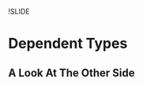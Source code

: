 !SLIDE

Dependent Types
===============
A Look At The Other Side
------------------------

<div style="display: none">

an advanced form of static typing

will be using agda, but conceptually equivalent to other dependently
typed languages

many other arguments have been given in support of functional
languages such as easier parallelism, benefits of laziness, & benefits
of modularity

this will instead present an argument to a more fundamental problem
... scaling application complexity wrt testing

huge topic, will present a high-level version with an
emphasis on testing

!SLIDE
# Huh? #

<div style="display: none">

types at a rubyconf, what gives?

!SLIDE
# Trivial type guarantees #
  
    even : ℕ → Bool
    _*_ : ℕ → ℕ → ℕ
    isGoodDay : Day → Bool

<div style="display: none">

familiar type systems only protect against limited classes of
errors... arguably too limited to be useful
need to test logic anyway which catches these problems, so dynamic
languages like ruby are just as fine of an option

this presentation is NOT about trivial type guarantees
... but they will make their appearance at the beginning and with
certain other constraints can be very valuable on their own

!SLIDE bullets
# Ruby culture of testing #

* unit tests
* integration tests
* library tests
* framework tests
* end-user application tests

<div style="display: none">

TDD, BDD, tons of test libraries, cucumber, etc
fair to say that rubyists care about testing

with so much thought, time & energy spent on testing, it is worth
exploring languages which make it easier & possible to express more
meaningful guarantees

so... rubyists care about writing correct software

!SLIDE subsection

   Why
=========

<div style="display: none">

i arrived to this after a lifelong frustration of not being able to
write trustworthy large software applications that i could not
pinpoint the cause of exactly

it takes a lot of willpower to admit that the way you've been thinking
all your life has been wrong, and there is a better way, and that is
how i feel now about dynamically typed languages (as well as
trivial statical typing)
... came from dynamic langs + GP development which is a highly dynamic field

i think that this type theory is industry-changing, not some
interesting but ultimately irrelevant topic... i now see
most other languages & code written in them as legacy

...if you're watching this and have an instinctive negative
defensive mental reaction... i completely understand where you're
coming from... i invite you instead to notice this irrational behavior
& ignore it in favor of an open mind

!SLIDE bullets
# General problems at scale #

* need less runtime crashes
* need less bugs
* need trust in a deployed application

<div style="display: none">

developing understandable & trustworthy large applications right now sucks

need to not reach a maintenance dead end on large projects!
(typical story of productive feature releases early that comes to a
grinding maintenance halt later where a new feature introduction
requires a lot of time assuring that nothing else was affected)

need to not stay up at night worrying if some remote part of the big
system we just modified was affected by a big change we just made

solution, as we've found, lies in testing... but there are still many
open problems that need to be solved

!SLIDE
# What happens at scale #

<div style="display: none">

when you try to test monolithic code, you get a combinatorial
explosion of test scenarios that becomes impractical to write
... then you break software up into highly cohesive & loosely coupled
chunks

... this works, making something possible to fit all in your head and
feasible/easy to test, as evident by small single-purpose web services
(e.g. and/or middleware mounted rack/sinatra apps), specific
gems/libraries, etc

... but now you have the problem of testing/ensuring that the whole
works together correctly & uses each chunk according to its
(parameter) expectations

... in fact the combinatoric part of the problem may have grown as the
libraries are more general than your specific monolithic software

separately, we also have the problem of debugging runtime errors,
which become easier to introduce in large applications

!SLIDE smbullets
# Specific problems at scale #

* testing all possible inputs to prevent runtime errors
* testing & comprehending a large growing suite
* testing integration of highly cohesive & loosely coupled services
* relying on trust that a library works for our use case
* knowing where errors could have occurred

<div style="display: none">

there is a solution to all of these with dependent types

trust that a lib works:
... duplicating tests that a library may have covered "just to be sure" in AR, etc)
... or just trust the library

!SLIDE bullets
# Specific solutions at scale #

* coverage checking
* implicit tests
* lemmas
* universal quantification
* purity + monads

!SLIDE subsection

Coverage checking
=================

!SLIDE
    data Day : Set where
      Monday Tuesday Wednesday : Day
      Thursday Friday : Day
      Saturday Sunday : Day
 
    isGoodDay : Day → Bool
    isGoodDay Friday   = true
    isGoodDay Saturday = true
    isGoodDay Sunday   = true
    isGoodDay _        = false

    isWeekDay : Day → Bool
    isWeekDay day = not (isGoodDay day)

<div style="display: none">

in ruby this wouldn't work because you would need to treat each
argument as any kind of object with any variation of defined methods

with specific datatypes + coverage checking you can are guaranteed
to never get a runtime error for the application of any arguments
related to being in the function's domain
... a world without "called X on nil class" errors!!

you may think that this may cause a lot of work for certain
types... like imagine needing to define addition of every single number!

!SLIDE
    data ℕ : Set where
      zero : ℕ
      suc : ℕ → ℕ

    _+_ : ℕ → ℕ → ℕ
    zero + n  = n
    suc m + n = suc (m + n)

    _*_ : ℕ → ℕ → ℕ
    zero * n  = zero
    suc m * n = n + (m * n)

<div style="display: none">

instead of making your datatype list out every (infinite) natural
number, you make it inductive ("recursive"), limiting what you must
write out to the base & recursive cases

!SLIDE subsection

Implicit tests
==============

!SLIDE
    data GoodDay : Set where
      Friday Saturday Sunday : GoodDay
 
    isBestDay : GoodDay → Bool
    isBestDay Saturday = true
    isBestDay _        = false

    toDay : GoodDay → Day
    toDay Friday   = Friday
    toDay Saturday = Saturday
    toDay Sunday   = Sunday

<div style="display: none">

when writing the isBestDay function you only really want it to be
defined on any possible contenders for the title... GoodDays

you can also make new types with less constructors that are more
specific to the particular problem being solved... functions on those
are verified to be coverage complete
... then you can use a conversion function to a values in a "bigger"
type to interface with another library that uses the bigger type

notice that this specialized type is essentially an implicit test for
all functions using it... all those functions will only work for
GoodDays... and they are implicit tests because they are verified to
be coverage complete

notice that constructors across multiple types can have same names, and can be
differentiated by the type signature they are in

!SLIDE
    fromDay : Day → GoodDay
    fromDay Friday   = Friday
    fromDay Saturday = Saturday
    fromDay Sunday   = Sunday
    fromDay _        = Friday

<div style="display: none">

of course we may also need to import more general data into our
specific types...
lame defaults!!!!!!!!!

this is a problem you face when enforcing coverage in most
languages... both undesirable obvious solutions are a runtime error
(which we are trying to avoid), or picking a default, which leads to
logic errors

... to solve this we will see our first use of dependent types

!SLIDE subsection

Dependent types
===============

!SLIDE
    record ⊤ : Set where
    
    data ⊥ : Set where

    ↑ : Bool → Set
    ↑ true  = ⊤
    ↑ false = ⊥

<div style="display: none">

notice that this is a function just like everything else, it just
happens to return a Set (type) instead of a value

... there is no special keyword indicating that this is a function on types
this is introduces a very important notion in dependent types, namely
that the wall separating the world of types & the world of values has
been torn down

!SLIDE
    fromDay : (day : Day) → 
              ↑ (isGoodDay day) → 
              GoodDay
    fromDay Friday   = Friday
    fromDay Saturday = Saturday
    fromDay Sunday   = Sunday
    fromDay _        = Friday

    cannotComplete : GoodDay
    cannotComplete = fromDay Tuesday

    canComplete : GoodDay
    canComplete = fromDay Sunday (record {})

<div style="display: none">

you can see here why these are called "dependent" types, any type can
be given a label for the value it can represent, which can be reused
or "depended upon" in later parts of the type signature, from left to right

notice that our function call (isGoodDay) happens in the type signature
precondition not used here, just for readability

here we cannot finish the application of Tuesday

!SLIDE
    fromDay : (day : Day) → 
              {precondition : ↑ (isGoodDay day)} → 
              GoodDay
    fromDay Friday   = Friday
    fromDay Saturday = Saturday
    fromDay Sunday   = Sunday
    fromDay _        = Friday

    compileError : GoodDay
    compileError = fromDay Tuesday

    compiles : GoodDay
    compiles = fromDay Sunday

<div style="display: none">

implicit arguments do not need to be explicitly passed when calling
the function

here we get a compile time error, not a run time exception!!!

!SLIDE
    fromDay : (day : Day) → 
              {_ : ↑ (isGoodDay day)} → 
              GoodDay
    fromDay Friday   = Friday
    fromDay Saturday = Saturday
    fromDay Sunday   = Sunday
    fromDay Monday    {()}
    fromDay Tuesday   {()}
    fromDay Wednesday {()}
    fromDay Thursday  {()}

<div style="display: none">

rather than defining a default answer that can never get used, here we
pattern match on the fact that ⊥ has no constructors (this () is
special syntax meaning this type is not inhabited)

the {} can be used to pattern match on implicit arguments instead of
omitting them like usual

!SLIDE
     _div_ : ℕ → (n : ℕ) → 
            {_ : ↑ (nonZero n)} → ℕ

    lookup : {A : Set}(n : ℕ)(xs : List A)
             {_ : ↑ (n < length xs)} → A

    isBestDay : (d : Day) → 
                {_ : ↑ (isGoodDay d) → Bool

<div style="display: none">

... this is a really big deal, because we can encode arbitrary
preconditions to restrict our function domain... no more divide by
zero errors!!!... no more index out of bounds errors!

note that we just leave the label for "precondition" blank to show our
intent of not using it

and finally note that we could also avoid creating a separate GoodDay
type and use preconditions instead if we wanted to

!SLIDE subsection

Advanced implicit tests
=======================

<div style="display: none">

take a moment to realize that i said this presentation is on testing
but haven't shown an explicit tests yet (assertions, unit tests, etc)

a lot of value can be gained in an application by implicit assurances
through coverage checking and well-crafted and/or used specific types

we are used to this concept in the form of creating and using
abstractions (at low level code layer, or high level library/framework
layer)
... using types for these "abstractions" gives you the same benefits
but with real compile-time assurance

so far we've seen implicit tests via basic custom types, and implicit
tests via preconditions in function signatures... now we'll move on to
implicit tests via advanced custom types

!SLIDE
    data List (A : Set) : Set where
      []  : List A
      _∷_ : (x : A) (xs : List A) → List A

    bool-list : List Bool
    bool-list = false ∷ true ∷ false ∷ []

<div style="display: none">

simple polymorphic cons-based or "linked" list

!SLIDE
    data Vec (A : Set) : ℕ → Set where
      []  : Vec A zero
      _∷_ : {n : ℕ} (x : A) (xs : Vec A n) →
            Vec A (1 + n)

    bool-vec : Vec Bool 3
    bool-vec = false ∷ true ∷ false ∷ []

<div style="display: none">

this is called an "indexed" type
the length of the vector/list is carried along in the type

note how the type signature changed to include the length 3
restriction, but the value stayed the same... we can get this extra
"implicit" test of the length 3 restriction "for free"!

!SLIDE
    _++_ : {A : Set} {n m : ℕ} → 
           Vec A n → Vec A m → 
           Vec A (n + m)
    [] ++ ys = ys
    x ∷ xs ++ ys = x ∷ (xs ++ ys)

<div style="display: none">

here we can see just by the type signature that the resulting vector
is length of the arguments added together... the type is giving us
extra information

again notice the "dependencies" in the type

this kind of encoding of data into types can let us make functions
like this whose type signature gives us additional safety
characteristics that you would not get in typical static typing

also note that the addition occurring in the type signature can be any
arbitrary function!

!SLIDE
    head : {A : Set} →
           List A → Maybe A
    head [] = nothing
    head (x ∷ _) = just x

    tail : {A : Set} → 
           List A → List A
    tail [] = []
    tail (_ ∷ xs) = xs

<div style="display: none">

really we want the head and tail of an empty list to be undefined, but
we also don't want runtime errors

the first example shows how we might handle the result in ruby with
nil, but then this leaks out into other functions that now have to
deal with a nil case everywhere that we really don't want ever to
happen

the second example uses a default value, which can lead to logic errors

!SLIDE
    head : {A : Set} {n : ℕ} →
           Vec A (1 + n) → A
    head (x ∷ _) = x

    tail : {A : Set} {n : ℕ} → 
           Vec A (1 + n) → Vec A n
    tail (_ ∷ xs) = xs

<div style="display: none">

here we use vectors to realize our intended domain restriction

no matter what the implicit n is, we add 1 so the argument can never
be of length zero (empty vector)

our tail type also gives more information, that the returned vector
will be of length exactly one less than the argument

note that we could have also used implicit isEmpty preconditions in
the list versions... good to have choices

!SLIDE
    data SortedList-ℕ : ℕ → Set where
      [] : SortedList-ℕ zero
      _∷_ : {n : ℕ} →
            (x : ℕ) →
            SortedList-ℕ n →
            {_ : ↑ (n ≤ x)} →
            SortedList-ℕ x

<div style="display: none">

values are correct by construction

this has incredible value... you never have to think about the
possibility that an expected sorted list is not actually sorted when
researching the cause of a bug!!!

!SLIDE
    sortedList-ℕ : SortedList-ℕ 8
    sortedList-ℕ = 8 ∷ 7 ∷ 2 ∷ []
    
    insert : {n : ℕ}(x : ℕ) →
             SortedList-ℕ n →
             SortedList-ℕ (x ⊔ n)

<div style="display: none">

if we break the sorted list semantics, we get a compilation error

here a large part of the semantics of the insert function is captured by its
type (without looking at the implementation)!!!
... the specific algorithm is hidden in the implementation, but the
abstract properties are captured in the type... a new, more revealing
form of abstraction

... the epitome of types as documentation that can't go out of date
(similar to how more familiar explicit tests act as documentation that
can't go out of date)

can also make types for things like balanced binary trees, etc
... or imagine an AuthorizedUser to protect certain functions from
only being accessed by those users

!SLIDE subsection

   Lemmas
============

<div style="display: none">

going to move into some more familiar explicit testing now

!SLIDE bullets
# Ruby test assertions #

* comments of expected results
* boolean comparison & returned boolean
* boolean comparison & exception raised

<div style="display: none">

dynamic!! (at run time)
the indicator we are left with of our "proven" fact is a boolean or
a string, neither of which have a semantic, language-level, tie
back to the assertion... "once you prove it, you lose it"
... any meaning we tie to these assertions in things like testing
frameworks are purely by convention

normal boolean tests are transformer functions that return a
bool... what that bool means is immediately lost to language
semantics, and we must rely on the convention that the bool
represented some previous check, prone to error

!SLIDE
# Curry-Howard isomorphism #
  
    -- extent in non-dependent types
    dayIsInhabited : Day
    dayIsInhabited = Thursday

<div style="display: none">

here that a Day exists is our proposition & Thursday is a proof of that

in most type systems, making an analogy like doesn't gain you much
... but with dependent types you can represent practically any
arbitrary proposition

we just saw a useful example: SortedList-ℕ
... here the constructor value forces the implicit precondition to
supply a proof of top (inhabited) or bottom (not inhabited)

!SLIDE
# Propositional equality #

     data _≡_ {A : Set} (x : A) : A → Set where
       refl : x ≡ x
    -- bogus : {y : A} → x ≡ y

<div style="display: none">

we can make a custom datatype to represent unit test assertions... all
within the language 

in the same way that we could just pick a number to constrain a vector
length to, we can pick what the function returns (evaluated to) as the
index in order to have a valid constructor for it (refl)

note that we can pick any two arbitrary values (of the same type) to
have a validly typed proposition

the reuse of the variable x in the dependency expressed in refl
happens to enforce the equality between the 2 terms in the proposition
... remember back to the Vec [] constructor using zero as its index
for an arbitrary value in ℕ... here we reuse x "arbitrarily"

!SLIDE
# Agda test assertions #

    fridayIsGoodDay : isGoodDay Friday ≡ true
    fridayIsGoodDay = refl

    typeCheckingError : isGoodDay Wednesday ≡ true
    typeCheckingError = refl
    -- /home/larrytheliquid/src/scotrubyconf/Tester.agda:27,21-25
    -- false != true of type Bool
    -- when checking that the expression refl has type false ≡ true

<div style="display: none">

static!! (at compile time)
assertions happens at the type level

these can be arbitrary return values, not just booleans

this proof can be done automatically "by interpretation" when you
mention refl, as isGoodDay is called with specific & complete args

refl acts as a first-class proof in the language of our assertion; we
can store it in a variable, pass it around to other functions as
arguments, etc

once you have a type-checked refl you have unified those 2 values with
respect to the compiler... these can be reused in other proofs as
"lemmas"... this is literal reuse within the semantics of the
language, not arbitrary reuse according to conventions

if you are serious about testing, it's hard to go back to any language
that can't semantically encode tests as proofs after dependent
types... especially so elegantly in 2 lines of code... it is beautiful

i've been working on an agda project for 2 months that i haven't
"run" once, just compiled... but i'm sure it works as it's fully
tested!
... note how the lines between run time and compile time blur with
the ability dependent types give you to interchange where you'd
typical use the two... this is a major reason why you should consider
using this type theory as someone used to dynamic typing... you get
all the advantages of static typing while being able to execute
arbitrary "dynamic value code" in unrestricted places... e.g. perform
function calls in types during compile time in order to achieve unit
testing
... this even makes things like a repl much less necessary, as TDD'ers
have experienced with using testing frameworks & tests to
prototype/design behavior/etc

!SLIDE bullets
# Intuistionistic logic #

* *Classical logic:* every statement must inherently be true or false

* *Intuistionistic logic:* a statement is only "true" if you have a
  proof for it

<div style="display: none">

the concept of the proof is a part of the semantics
as we have seen, the intuistionistic approach has more value in a
programming language

!SLIDE subsection

Universal quantification
========================

!SLIDE
    goodDaysAreGood : (good : GoodDay) →
                      isGoodDay (toDay good) ≡ true
    goodDaysAreGood Friday   = refl
    goodDaysAreGood Saturday = refl
    goodDaysAreGood Sunday   = refl

<div style="display: none">

notice that a parameterized dependent proposition can act as universal
quantification we know from logic!!!

thanks to coverage checking, doing this is guaranteed to be true for
all GoodDays

!SLIDE
    goodDaysAreNotWeekdays : (good : GoodDay) →
      isWeekDay (toDay good) ≡ false
    goodDaysAreNotWeekdays good rewrite 
      goodDaysAreGood good = refl

<div style="display: none">

here is a really important bit... while trying to prove our more
complex proposition we can reuse our already-proven smaller
universally quantified proposition... which is really just a function
that can be called with a GoodDay just like any other
function... except it returns a proof value (refl) for that specific GoodDay
... proofs are inherently compositional!!!
... we use our previous proof as a lemma (helper proof) in this more
complex proof
.... now comes a really important realization: libraries can come with
lemmas that you instantiate with values from your specific problem domain
... so library/framework users can be more productive thanks to the
work of the library/framework authors... true composition &
modularity, which we talk about all the time in production code, can
finally be had in the world of tests!!!!!! *super big deal*
... can have a "public api" of lemmas
think about how much time is wasted by starting from scratch with
each project... a framework can come with universally quantified
lemmas that you instantiate with your particular application

unit tests can be reused literally in integration tests
... no more leaving it up to hope that the results of one confirm
results in the other
what is a unit test and what is an integration test is relative
... you can use your "integration tests" in one service as lemmas to
prove statements between several interacting services
... cures the problem of the explosion of tiny services that must be
somehow confirmed to work together

once you have a universally quantified proof that has type checked in
some file, you can import & reuse it in another file without having
to re-typcheck... because it's a checked proof you can trust in it,
thus you solve many integration test preformance problems by breaking
things up into isolated, yet reusable services + proofs about them

!SLIDE
# Existential quantification
    data Σ (A : Set) (B : A → Set) : Set where
      _,_ : (x : A) (y : B x) → Σ A B

    ∃ : ∀ {A : Set} → (A → Set) → Set
    ∃ = Σ _

    aGoodBestDayExists : ∃ λ good → 
      isBestDay good ≡ true
    aGoodBestDayExists = Saturday , refl

<div style="display: none">

the really important thing to note here is that we no longer merely
return a day satisfying some constraint, or a proof of that
constraint, but both together

doing this makes future proofs that use this lemma shorter as they
don't have to get both of these pieces of information separately and
proof that they are related

!SLIDE
    inverses : (day : Day) →
               (p : isGoodDay day ≡ true) →
               FromDay day p 
                 (λ good → toDay good ≡ day)
            -- toDay (fromDay day) ≡ day
    inverses Friday   _ = refl
    inverses Saturday _ = refl
    inverses Sunday   _ = refl
    inverses Monday    ()
    inverses Tuesday   ()
    inverses Wednesday ()
    inverses Thursday  ()

<div style="display: none">

realize that this inverse property holds over every good day

!SLIDE
    FromDay : (day : Day) → 
              isGoodDay day ≡ true → 
              (GoodDay → Set) → 
              Set
    FromDay Friday   _ f = f (fromDay Friday)
    FromDay Saturday _ f = f (fromDay Saturday)
    FromDay Sunday   _ f = f (fromDay Sunday)
    FromDay Monday    () _
    FromDay Tuesday   () _
    FromDay Wednesday () _ 
    FromDay Thursday  () _

!SLIDE
    ∃₂ : {A : Set} {B : A → Set}
         (C : (x : A) → B x → Set) → Set
    ∃₂ C = ∃ λ a → ∃ λ b → C a b

    aDayBestDayExists : ∃₂ λ day p → 
      FromDay day p
        (λ good → isBestDay good ≡ true)
     -- isBestDay (fromDay day) ≡ true
    aDayBestDayExists = Saturday , refl , refl

!SLIDE subsection

Purity + monads
===============

!SLIDE
# Ruby VS purely functional

    # Ruby
    Kernel#puts
    String#reverse!

    -- Agda
    putStrLn : String → IO ⊤
    unsafeReverse : IORef String → 
                    IO (IORef String)

<div style="display: none">

Ruby unrestricted mutation & metaprogramming... useful to write but
hard to reason about later

haskell-like purity... side-effects semantically restricted in type
signature via monads... this is not unique to dependent types,
e.g. haskell does the same

ruby uses ! convention to mark dangerous operations, and to a lesser
extent side effects

haskell instead uses language semantics to guarantee where side
effects can only possibly happen

can get a list of spots where a side-effect bug could have occurred
back... without this distinction testing/debugging is harder!

imagine how confusing a ? predicate method that mutates could
be... conventions are not enough

monads for isolation of side effecting code from pure code is really
another form of implicit testing

!SLIDE
    data Image_∋_ {A B : Set}(f : A → B) : 
      B → Set where
      im : {x : A} → Image f ∋ f x

    inv : {A B : Set}(f : A → B)(y : B) → 
          Image f ∋ y → A
    inv f .(f x) (im {x}) = x

                     -- Day           GoodDay
    testInv : inv toDay Saturday im ≡ Saturday
    testInv = refl

<div style="display: none">

example advantage of purity
... generic inverse not by logging data & replaying or anything, just
via the type system!!!
... purity & dependent types let you go back in time! =p

!SLIDE
    fromDay : (day : Day) → {_ : T (isGoodDay day)} → 
              GoodDay
    fromDay Friday = inv toDay Friday im
    fromDay Saturday = inv toDay Saturday im
    fromDay Sunday = inv toDay Sunday im
    fromDay Monday {()}
    fromDay Tuesday {()}
    fromDay Wednesday {()}
    fromDay Thursday {()}

<div style="display: none">

grand finale... we can now go back and redefine fromDay
... except this time we guarantee our inverse property by definition
... no chance of screwing up, and will adapt to future code changes properly!!!

... and all our previous proofs (including our "inverses" still
check!!! (refactoring)

!SLIDE
# Fin #

## [github.com/larrytheliquid/scotrubyconf](http://github.com/larrytheliquid/scotrubyconf) ##

!SLIDE
    data GoodDay : Day → Set where
      Friday : GoodDay Friday
      Saturday : GoodDay Saturday
      Sunday : GoodDay Sunday

    toDay : {day : Day} → GoodDay day → Day
    toDay {day} _ = day

<div style="display: none">

an alternative representation of GoodDay that directly expresses the
relationship between the two types

we get toDay "for free"

!SLIDE
    goodDaysAreGood : {day : Day} → 
      GoodDay day → isGoodDay day ≡ true
    goodDaysAreGood Friday = refl
    goodDaysAreGood Saturday = refl
    goodDaysAreGood Sunday = refl

    goodDaysAreNotWeekdays : {day : Day} → 
      GoodDay day → isWeekDay day ≡ false
    goodDaysAreNotWeekdays good 
      rewrite goodDaysAreGood good = refl

<div style="display: none">

in fact, we don't even really need toDay
